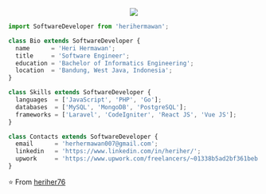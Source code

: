 <p align="center">
  <img src="https://github.com/heriher76/heriher76/assets/45260734/ef87d63d-2492-42d4-a719-e52f1accc175" />
</p>

```js
import SoftwareDeveloper from 'herihermawan';

class Bio extends SoftwareDeveloper {
  name      = 'Heri Hermawan';
  title     = 'Software Engineer';
  education = 'Bachelor of Informatics Engineering';
  location  = 'Bandung, West Java, Indonesia';
}

class Skills extends SoftwareDeveloper {
  languages  = ['JavaScript', 'PHP', 'Go'];
  databases  = ['MySQL', 'MongoDB', 'PostgreSQL'];
  frameworks = ['Laravel', 'CodeIgniter', 'React JS', 'Vue JS'];
}

class Contacts extends SoftwareDeveloper {
  email      = 'herhermawan007@gmail.com';
  linkedin   = 'https://www.linkedin.com/in/heriher/';
  upwork     = 'https://www.upwork.com/freelancers/~01338b5ad2bf361beb';
}
```

⭐️ From [heriher76](https://github.com/heriher76)

